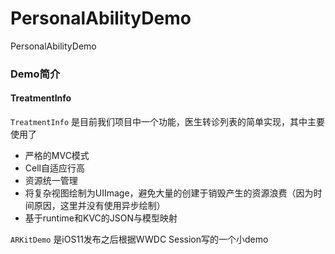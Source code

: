 # PersonalAbilityDemo
PersonalAbilityDemo

### Demo简介

#### TreatmentInfo
`TreatmentInfo` 是目前我们项目中一个功能，医生转诊列表的简单实现，其中主要使用了
* 严格的MVC模式
* Cell自适应行高
* 资源统一管理
* 将复杂视图绘制为UIImage，避免大量的创建于销毁产生的资源浪费（因为时间原因，这里并没有使用异步绘制）
* 基于runtime和KVC的JSON与模型映射




`ARKitDemo` 是iOS11发布之后根据WWDC Session写的一个小demo





